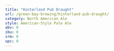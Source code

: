 ```yaml
---
title: "Hinterland Pub Draught"
url: /green-bay-brewing/hinterland-pub-draught/
category: North American Ale
style: American-Style Pale Ale
abv: 0
ibu: 0
srm: 0
upc: 0
---
```


